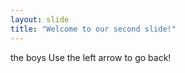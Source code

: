 ```yaml
---
layout: slide
title: "Welcome to our second slide!"
---
```

the boys
Use the left arrow to go back!
